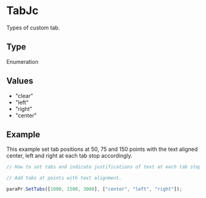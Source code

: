 # TabJc

Types of custom tab.

## Type

Enumeration

## Values

- "clear"
- "left"
- "right"
- "center"


## Example

This example set tab positions at 50, 75 and 150 points with the text aligned center, left and right at each tab stop accordingly.

```javascript editor-pptx
// How to set tabs and indicate justifications of text at each tab stop.

// Add tabs at points with text alignment.

paraPr.SetTabs([1000, 1500, 3000], ["center", "left", "right"]);
```
